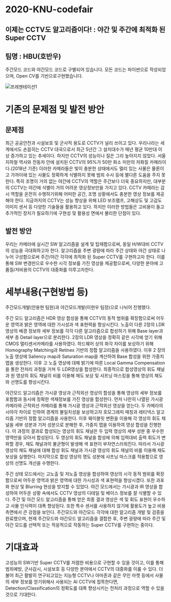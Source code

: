 # 2020-KNU-codefair  
## 이제는 CCTV도 알고리즘이다! : 야간 및 주간에 최적화 된 Super CCTV 
## 팀명 : HBU(호반우)

주간모드 코드와 야간모드 코드로 구별되어 있습니다.
모든 코드는 파이썬으로 작성되었으며, Open CV를 기반으로구현했습니다.

![프레젠테이션1](https://user-images.githubusercontent.com/54931018/99875100-56213000-2c30-11eb-831b-60595e7849fe.png)


# 기존의 문제점 및 발전 방안

## 문제점 
 최근 공공안전과 시설보호 및 군사적 용도로 CCTV가 널리 쓰이고 있다. 우리나라는 세계에서도 손꼽히는 CCTV 대국으로서 최근 5년간 그 설치대수가 매년 평균 10만대 이상 증가하고 있는 추세이다. 하지만 CCTV의 성능이나 질은 그리 높아지지 않았다. 서울지하철 역사와 전동차 안에 설치된 CCTV의 95%가 50만 화소 미만의 저화질 카메라이다.(2018년 기준) 
 이러한 카메라들은 빛이 충분한 상태에서도 멀리 있는 사물은 물론이고 가까이에 있는 사물도 정확하게 식별하지 못해 범죄 수사 등에 별다른 도움을 주지 못한다. 특히 조명이 거의 없는 야간에 CCTV의 역할은 주간보다 더욱 중요하지만, 대부분의 CCTV는 야간에 식별이 거의 어려운 영상정보만을 가지고 있다. 
 CCTV 카메라는 감시 역할을 온전히 수행하기위해 어떠한 공간, 조명 상황에서도 충분한 영상 정보를 제공해야 한다. 지금까지의 CCTV는 성능 향상을 위해 LED 보조램프, 고해상도 및 고감도 이미지 센서 등 다양한 기술들을 활용하고 있다. 하지만 이러한 방법들은 고비용이 들고 추가적인 장치가 필요하기에 구현성 및 활용성 면에서 불리한 단점이 있다. 

## 발전 방안 
 우리는 카메라에 실시간 SW 알고리즘을 설계 및 탑재함으로써, 동일 H/W대비 CCTV의 성능을 극대화하고자 한다. 알고리즘을 주변 광량에 따라 주간 상태와 야간 상태로 나누어 구성함으로써 주간/야간 각각에 최적화 된 Super CCTV를 구현하고자 한다. 이를 통해 SW 변경만으로 우수한 시각 정보를 가진 영상을 제공함으로써, 다양한 분야에 고품질/저비용의 CCTV의 대중화를 이루고자한다.





# 세부내용(구현방법 등)
 주간모드개발(안용현 팀원)과 야간모드개발(이현우 팀장)으로 나뉘어 진행했다. 
 
 주간 모드 알고리즘은 HDR 영상 합성을 통해 CCTV의 동적 범위를 확장함으로써 어두운 영역과 밝은 영역에 대한 가시성과 색 표현력을 향상시킨다. 노출이 다른 2장의 LDR 영상의 배경 정보와 세부 정보를 각각 다른 알고리즘으로 합성하기 위해 Base layer과 세부 층 Detail layer으로 분리한다. 2장의 LDR 영상을 정확히 같은 시각에 얻기 위해 CMOS 멀티센서카메라를 사용하였다. 하드웨어 상의 화각 차이를 보상하기 위해Homography Matching과 Retinex 기반의 정합 알고리즘을 사용하였다. 이후 2 장의 노출 영상에 Saliency map과 Saturation map을 계산하여 Base 합성을 위한 가중치 맵을 생성한다. 이후 고 노출 영상에 대해 밝기에 따른 Local Gamma Compensation을 통한 전처리 과정을 거쳐 두 LDR영상을 합성한다. 최종적으로 합성영상의 휘도 채널과 원 영상의 휘도 채널의 비를 이용해 채도 보상 및 샤프닝 마스킹을 통해 영상의 채도와 선명도를 향상시킨다.
        
 야간모드 알고리즘은 가시광 영상과 근적외선 영상의 합성을 통해 영상의 세부 정보를 포함함과 동시에 정확한 색채정보를 가진 영상을 합성한다. 먼저 나란히 나열된 가시광 카메라와 근적외선 카메라를 통해 가시광 영상과 근적외선 영상을 얻는다. 두 카메라의 시야각 차이로 인하여 경계의 불일치성을 보상하고자 호모그래피 매칭과 레티넥스 알고리즘 기반의 정합 알고리즘을 사용한다.
이후 웨이블릿 변환을 이용해 각 영상의 휘도 채널을 세부 성분과 기저 성분으로 분해한 후, 가중치 맵을 이용하여 영상 합성을 진행한다. 이 과정의 결과로 합성되는 영상의 휘도 채널은 두 입력 영상의 세부 성분 중 우수한 영역만을 모아서 합성된다.
두 영상의 휘도 채널을 합성에 의해 입력대비 출력 휘도가 변화할 경우, 채도 채널과의 불균형이 발생해 색 표현이 부자연스러워진다. 따라서 가시광 영상의 채도 채널에 대해 합성 휘도 채널과 가시광 영상의 휘도 채널의 비를 이용해 채도 보상을 실행한다. 마지막으로 합성 영상의 명도 성분에 샤프닝 마스크를 적용함으로 영상의 선명도 개선을 수행한다.

 주간 상태 모드에서는 고노출 및 저노출 영상을 합성하여 영상의 시각 동적 범위를 확장함으로써 어두운 영역과 밝은 영역에 대한 가시성과 색 표현력을 향상시켰다. 또한 과포화 현상 및 Blurring 현상을 방지할 수 있었다. 야간 모드에서는 가시광과 IR 영상을 합성하여 어두운 상황 속에서도 CCTV 영상의 디테일 및 베이스 정보를 잘 식별할 수 있다. 주간 및 야간 모드 알고리즘을 통해 얻은 최종 결과 영상은 색 및 휘도 표현이 우수하고 사물 인식력이 대폭 향상된다. 또한 특수 센서를 사용하지 않기에 활용도가 높고 비용 측면에서 큰 강점을 보인다.  주간모드와 야간모드 각각에 대한 알고리즘 개발 및 검증을 완료했으며, 현재 주간모드와 야간모드 알고리즘을 결합한 후, 주변 광량에 따라 주간 및 야간 모드를 선택적 또는 적응적으로 작동하는 Super CCTV를 구현하는 중이다.


# 기대효과

고성능의 SW기반 Super CCTV를 저렴한 비용으로 구현할 수 있을 것이고, 이를 통해 범죄예방, 군사감시, 시설보호 등 다양한 분야에서 CCTV의 대중화를 이룰 수 있다. 더불어 최근 활발히 연구되고있는 지능형 CCTV나 아마존과 같은 무인 마켓 등에서 사물의 세부 정보를 얻기위해사 사용되는 AI CCTV에 접목한다면, Detection/Classification의 정확도를 대폭 향상시키는 전처리 과정으로 역할 수 있을 것으로 기대한다.
